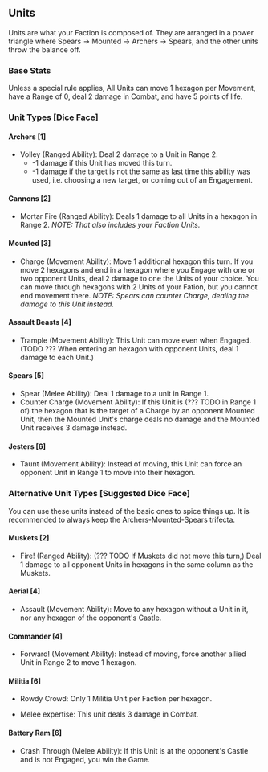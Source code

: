## Units

Units are what your Faction is composed of. They are arranged in a power triangle where Spears -> Mounted -> Archers -> Spears, and the other units throw the balance off.

### Base Stats

Unless a special rule applies, All Units can move 1 hexagon per Movement, have a Range of 0, deal 2 damage in Combat, and have 5 points of life.

### Unit Types [Dice Face]

#### Archers \[1\]

- Volley (Ranged Ability): Deal 2 damage to a Unit in Range 2.
  - -1 damage if this Unit has moved this turn.
  - -1 damage if the target is not the same as last time this ability was used, i.e. choosing a new target, or coming out of an Engagement.

#### Cannons \[2\]

- Mortar Fire (Ranged Ability): Deals 1 damage to all Units in a hexagon in Range 2.
  _NOTE: That also includes your Faction Units._

#### Mounted \[3\]

- Charge (Movement Ability): Move 1 additional hexagon this turn. If you move 2 hexagons and end in a hexagon where you Engage with one or two opponent Units, deal 2 damage to one the Units of your choice. You can move through hexagons with 2 Units of your Fation, but you cannot end movement there.
  _NOTE: Spears can counter Charge, dealing the damage to this Unit instead._

#### Assault Beasts \[4\]

- Trample (Movement Ability): This Unit can move even when Engaged. (TODO ??? When entering an hexagon with opponent Units, deal 1 damage to each Unit.)

#### Spears \[5\]

- Spear (Melee Ability): Deal 1 damage to a unit in Range 1.
- Counter Charge (Movement Ability): If this Unit is (??? TODO in Range 1 of) the hexagon that is the target of a Charge by an opponent Mounted Unit, then the Mounted Unit's charge deals no damage and the Mounted Unit receives 3 damage instead.

#### Jesters \[6\]

- Taunt (Movement Ability): Instead of moving, this Unit can force an opponent Unit in Range 1 to move into their hexagon.

### Alternative Unit Types [Suggested Dice Face]

You can use these units instead of the basic ones to spice things up. It is recommended to always keep the Archers-Mounted-Spears trifecta.

#### Muskets \[2\]

- Fire! (Ranged Ability): (??? TODO If Muskets did not move this turn,) Deal 1 damage to all opponent Units in hexagons in the same column as the Muskets.

#### Aerial \[4\]

- Assault (Movement Ability): Move to any hexagon without a Unit in it, nor any hexagon of the opponent's Castle.

#### Commander \[4\]

- Forward! (Movement Ability): Instead of moving, force another allied Unit in Range 2 to move 1 hexagon.

#### Militia \[6\]

- Rowdy Crowd: Only 1 Militia Unit per Faction per hexagon.

- Melee expertise: This unit deals 3 damage in Combat.

#### Battery Ram \[6\]

- Crash Through (Melee Ability): If this Unit is at the opponent's Castle and is not Engaged, you win the Game.
